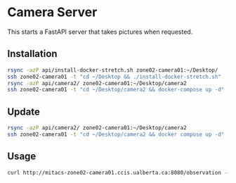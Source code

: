 # Camera Server

This starts a FastAPI server that takes pictures when requested.

## Installation
```bash
rsync -azP api/install-docker-stretch.sh zone02-camera01:~/Desktop/
ssh zone02-camera01 -t "cd ~/Desktop && ./install-docker-stretch.sh"
rsync -azP api/camera2/ zone02-camera01:~/Desktop/camera2
ssh zone02-camera01 -t "cd ~/Desktop/camera2 && docker-compose up -d"
```

## Update
```bash
rsync -azP api/camera2/ zone02-camera01:~/Desktop/camera2
ssh zone02-camera01 -t "cd ~/Desktop/camera2 && docker compose up -d"
```

## Usage
```bash
curl http://mitacs-zone02-camera01.ccis.ualberta.ca:8080/observation --output observation.png
```
